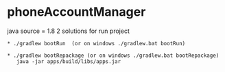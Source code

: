 # phoneAccountManager
java source = 1.8
2 solutions for run project

    * ./gradlew bootRun  (or on windows ./gradlew.bat bootRun)

    * ./gradlew bootRepackage (or on windows ./gradlew.bat bootRepackage)
       java -jar apps/build/libs/apps.jar

